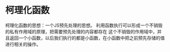 # 柯理化函数

柯理化函数的思想：一个JS预先处理的思想。
利用函数执行可以形成一个不销毁的私有作用域的原理，把需要预先处理的内容都存在
这个不销毁的作用域中，并且返回一个小函数，以后我们执行的都是小函数，在小函数中把之前预先存储的值进行相关的操作。
